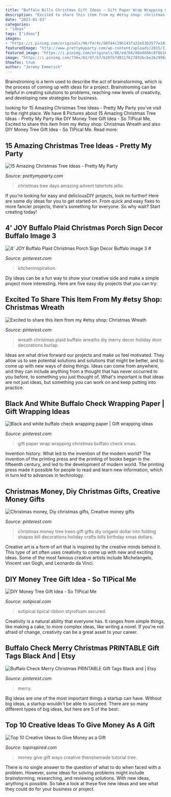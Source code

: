 ```yaml
---
title: "Buffalo Bills Christmas Gift Ideas ~ Gift Paper Wrap Wrapping Christmas Buffalo Check Xmas"
description: "Excited to share this item from my #etsy shop: christmas wreath"
date: "2023-01-03"
categories:
- "ideas"
tags: ["ideas"]
images:
- "https://i.pinimg.com/originals/98/f4/4c/98f44c29b143fa22e53b3577e103fa6c.jpg"
featuredImage: "http://www.prettymyparty.com/wp-content/uploads/2015/11/12-days-of-christmas-advent-tree.jpg"
featured_image: "https://i.pinimg.com/originals/06/e4/66/06e4666c8f8b162ede4df830bb00f2b2.jpg"
image: "https://i.pinimg.com/736x/62/0f/b7/620fb7d011f627892bcbe262990a9f3f.jpg"
ShowToc: true
author: "Jeromy Emmerich"
---
```



Brainstroming is a term used to describe the act of brainstorming, which is the process of coming up with ideas for a project. Brainstroming can be helpful in creating solutions to problems, reaching new levels of creativity, and developing new strategies for business.

	

		
looking for 15 Amazing Christmas Tree Ideas - Pretty My Party you've visit to the right place. We have 8 Pictures about 15 Amazing Christmas Tree Ideas - Pretty My Party like DIY Money Tree Gift Idea - So TIPical Me, Excited to share this item from my #etsy shop: Christmas Wreath and also DIY Money Tree Gift Idea - So TIPical Me. Read more:
		
    
## 15 Amazing Christmas Tree Ideas - Pretty My Party

<img loading=lazy src="http://www.prettymyparty.com/wp-content/uploads/2015/11/12-days-of-christmas-advent-tree.jpg" onerror="this.onerror=null;this.src='https://tse4.mm.bing.net/th?id=OIP.SaPcDbSD8H-qq3U_h2AKjAHaLL&amp;pid=15.1';" alt="15 Amazing Christmas Tree Ideas - Pretty My Party">

_Source: prettymyparty.com_

>christmas tree days amazing advent tatertots jello. 

	

If you're looking for easy and deliciousDIY projects, look no further! Here are some diy ideas for you to get started on. From quick and easy fixes to more fancier projects, there's something for everyone. So why wait? Start creating today!

    
## 4&#039; JOY Buffalo Plaid Christmas Porch Sign Decor Buffalo Image 3 #

<img loading=lazy src="https://i.pinimg.com/originals/09/ba/9f/09ba9f30d0360e7d854022a77f7e744e.jpg" onerror="this.onerror=null;this.src='https://tse1.mm.bing.net/th?id=OIP.nIvzeVqPZxlyNIVsCx_atAHaJ4&amp;pid=15.1';" alt="4&#039; JOY Buffalo Plaid Christmas Porch Sign Decor Buffalo image 3 #">

_Source: pinterest.com_

>kitcheninspiration. 

	

Diy ideas can be a fun way to show your creative side and make a simple project more interesting. Here are five easy diy projects that you can try: 

    
## Excited To Share This Item From My #etsy Shop: Christmas Wreath

<img loading=lazy src="https://i.pinimg.com/originals/06/e4/66/06e4666c8f8b162ede4df830bb00f2b2.jpg" onerror="this.onerror=null;this.src='https://tse2.mm.bing.net/th?id=OIP.zn87x2EH3VSOzL9DLK5SDQHaJ4&amp;pid=15.1';" alt="Excited to share this item from my #etsy shop: Christmas Wreath">

_Source: pinterest.com_

>wreath christmas plaid buffalo wreaths diy merry decor holiday door decorations burlap. 

	

Ideas are what drive forward our projects and make us feel motivated. They allow us to see potential solutions and solutions that might be better, and to come up with new ways of doing things. Ideas can come from anywhere, and they can include anything from a thought that has never occurred to you before, to something you just thought of. What's important is that ideas are not just ideas, but something you can work on and keep putting into practice.

    
## Black And White Buffalo Check Wrapping Paper | Gift Wrapping Ideas

<img loading=lazy src="https://i.pinimg.com/originals/98/f4/4c/98f44c29b143fa22e53b3577e103fa6c.jpg" onerror="this.onerror=null;this.src='https://tse1.mm.bing.net/th?id=OIP.mF9cJ1H1ppi1W_cordxy-AHaK-&amp;pid=15.1';" alt="Black and white buffalo check wrapping paper | Gift wrapping ideas">

_Source: pinterest.com_

>gift paper wrap wrapping christmas buffalo check xmas. 

	

Invention history: What led to the invention of the modern world?
The invention of the printing press and the printing of books began in the fifteenth century, and led to the development of modern world. The printing press made it possible for people to read and learn new information, which in turn led to advances in technology.

    
## Christmas Money, Diy Christmas Gifts, Creative Money Gifts

<img loading=lazy src="https://i.pinimg.com/originals/59/6e/11/596e11987af641ca6cd7c0361a2f157b.jpg" onerror="this.onerror=null;this.src='https://tse4.mm.bing.net/th?id=OIP.i9RX6HvBtsYKNyzibVTnbAHaMI&amp;pid=15.1';" alt="Christmas money, Diy christmas gifts, Creative money gifts">

_Source: pinterest.com_

>christmas money tree trees gift gifts diy origami dollar into folding shapes bill decorations holiday crafts bills birthday xmas dollars. 

	

Creative art is a form of art that is inspired by the creative minds behind it. This type of art often uses creativity to come up with new and exciting ideas. Some of the most famous creative artists include Michelangelo, Vincent van Gogh, and Leonardo da Vinci.

    
## DIY Money Tree Gift Idea - So TIPical Me

<img loading=lazy src="https://www.sotipical.com/wp-content/uploads/2017/10/money-tree-money-ribbon.jpg" onerror="this.onerror=null;this.src='https://tse1.mm.bing.net/th?id=OIP.Y4OrpkNqSwo54vbq1H4aRgHaJ4&amp;pid=15.1';" alt="DIY Money Tree Gift Idea - So TIPical Me">

_Source: sotipical.com_

>sotipical tipical ribbon styrofoam secured. 

	

Creativity is a natural ability that everyone has. It ranges from simple things, like making a cake, to more complex ideas, like writing a novel. If you're not afraid of change, creativity can be a great asset to your career.

    
## Buffalo Check Merry Christmas PRINTABLE Gift Tags Black And | Etsy

<img loading=lazy src="https://i.pinimg.com/736x/62/0f/b7/620fb7d011f627892bcbe262990a9f3f.jpg" onerror="this.onerror=null;this.src='https://tse1.mm.bing.net/th?id=OIP.MVjLFMFg0_b2f11ZkIZ6bQHaLH&amp;pid=15.1';" alt="Buffalo Check Merry Christmas PRINTABLE Gift Tags Black and | Etsy">

_Source: pinterest.com_

>merry. 

	

Big ideas are one of the most important things a startup can have. Without big ideas, a startup wouldn't be able to succeed. There are so many different types of big ideas, but here are 5 of the best: 

    
## Top 10 Creative Ideas To Give Money As A Gift

<img loading=lazy src="https://www.topinspired.com/wp-content/uploads/2013/12/ways-give-money-gift_02.jpg" onerror="this.onerror=null;this.src='https://tse2.mm.bing.net/th?id=OIP.TbgBGiOzaqZdsfC1bks_hwHaLI&amp;pid=15.1';" alt="Top 10 Creative Ideas to Give Money as a Gift">

_Source: topinspired.com_

>money give gift ways creative thenshemade tutorial tree. 

	

There is no single answer to the question of what to do when faced with a problem. However, some ideas for solving problems might include brainstorming, researching, and reviewing solutions. With new ideas, anything is possible. So take a look at these five new ideas and see what they could do for your business or project.

